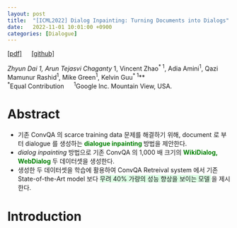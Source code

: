 ```yaml
---
layout: post
title:  "[ICML2022] Dialog Inpainting: Turning Documents into Dialogs"
date:   2022-11-01 10:01:00 +0900
categories: [Dialogue]
---
```

[[pdf]](https://arxiv.org/pdf/2205.09073.pdf)  &emsp;
[[github]](https://github.com/google-research/dialog-inpainting) <br>

**Zhyun Dai<sup>* 1</sup>, Arun Tejasvi Chaganty<sup>* 1</sup>, Vincent Zhao<sup>* 1</sup>, Adia Amini<sup>1</sup>, Qazi Mamunur Rashid<sup>1</sup>, Mike Green<sup>1</sup>, Kelvin Guu<sup>* 1</sup>**
<br><sup>*</sup>Equal Contribution  &emsp; <sup>1</sup>Google Inc. Mountain View, USA. &emsp; 

# Abstract
- 기존 ConvQA 의 scarce training data 문제를 해결하기 위해, document 로 부터 dialogue 를 생성하는 <span style='color:green;font-weight:bold'> dialogue inpainting </span> 방법을 제안한다.
- *dialog inpainting* 방법으로 기존 ConvQA 의 1,000 배 크기의 <span style='color:green;font-weight:bold'> WikiDialog, WebDialog </span> 두 데이터셋을 생성한다.
- 생성한 두 데이터셋을 학습에 활용하여 ConvQA Retreival system 에서 기존 State-of-the-Art model 보다 <span style='background-color: #dcffe4'> 무려 40% 가량의 성능 향상을 보이는 모델 </span>을 제시한다.

# Introduction 
